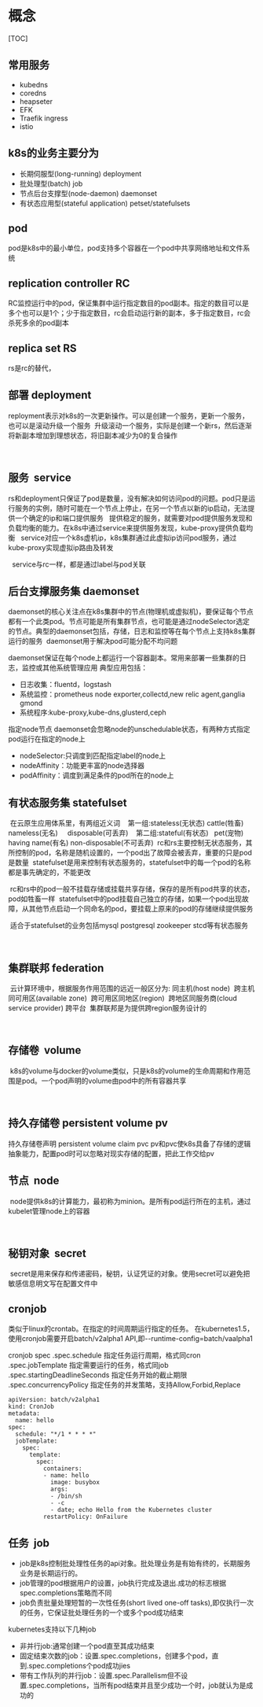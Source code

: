 # 概念

[TOC]
  
## 常用服务
- kubedns
- coredns
- heapseter
- EFK
- Traefik ingress
- istio
  
## k8s的业务主要分为
- 长期伺服型(long-running)               deployment
- 批处理型(batch)                        job
- 节点后台支撑型(node-daemon)             daemonset
- 有状态应用型(stateful application)      petset/statefulsets
        

## pod
  pod是k8s中的最小单位，pod支持多个容器在一个pod中共享网络地址和文件系统
  
  
## replication controller RC
  RC监控运行中的pod，保证集群中运行指定数目的pod副本。指定的数目可以是多个也可以是1个；少于指定数目，rc会启动运行新的副本，多于指定数目，rc会杀死多余的pod副本

## replica set RS
  rs是rc的替代，
  
## 部署 deployment
  reployment表示对k8s的一次更新操作。可以是创建一个服务，更新一个服务，也可以是滚动升级一个服务
  升级滚动一个服务，实际是创建一个新rs，然后逐渐将新副本增加到理想状态，将旧副本减少为0的复合操作
  
  
## 服务  service
  rs和deployment只保证了pod是数量，没有解决如何访问pod的问题。pod只是运行服务的实例，随时可能在一个节点上停止，在另一个节点以新的ip启动，无法提供一个确定的ip和端口提供服务
   提供稳定的服务，就需要对pod提供服务发现和负载均衡的能力。在k8s中通过service来提供服务发现，kube-proxy提供负载均衡
   service对应一个k8s虚机ip，k8s集群通过此虚拟ip访问pod服务，通过kube-proxy实现虚拟ip路由及转发
   
   service与rc一样，都是通过label与pod关联

## 后台支撑服务集  daemonset
  daemonset的核心关注点在k8s集群中的节点(物理机或虚拟机)，要保证每个节点都有一个此类pod。节点可能是所有集群节点，也可能是通过nodeSelector选定的节点。典型的daemonset包括，存储，日志和监控等在每个节点上支持k8s集群运行的服务
  daemonset用于解决pod可能分配不均问题
  
daemonset保证在每个node上都运行一个容器副本。常用来部署一些集群的日志，监控或其他系统管理应用
典型应用包括：
- 日志收集：fluentd，logstash
- 系统监控：prometheus node exporter,collectd,new relic agent,ganglia gmond
- 系统程序:kube-proxy,kube-dns,glusterd,ceph

指定node节点
daemonset会忽略node的unschedulable状态，有两种方式指定pod运行在指定的node上
- nodeSelector:只调度到匹配指定label的node上
- nodeAffinity：功能更丰富的node选择器
- podAffinity：调度到满足条件的pod所在的node上
  

## 有状态服务集 statefulset
  在云原生应用体系里，有两组近义词
    第一组:stateless(无状态)  cattle(牲畜)   nameless(无名)     disposable(可丢弃)
    第二组:stateful(有状态)   pet(宠物)      having name(有名)  non-disposable(不可丢弃)
  rc和rs主要控制无状态服务，其所控制的pod，名称是随机设置的，一个pod出了故障会被丢弃，重要的只是pod是数量
  statefulset是用来控制有状态服务的，statefulset中的每一个pod的名称都是事先确定的，不能更改
  
  rc和rs中的pod一般不挂载存储或挂载共享存储，保存的是所有pod共享的状态，pod如牲畜一样
  statefulset中的pod挂载自己独立的存储，如果一个pod出现故障，从其他节点启动一个同命名的pod，要挂载上原来的pod的存储继续提供服务
  
  适合于statefulset的业务包括mysql  postgresql  zookeeper  stcd等有状态服务
  
  
## 集群联邦 federation
  云计算环境中，根据服务作用范围的远近一般区分为: 同主机(host node)  跨主机同可用区(available zone)  跨可用区同地区(region)  跨地区同服务商(cloud service provider) 跨平台
  集群联邦是为提供跨region服务设计的
  
  
## 存储卷  volume
  k8s的volume与docker的volume类似，只是k8s的volume的生命周期和作用范围是pod。一个pod声明的volume由pod中的所有容器共享
  
  
## 持久存储卷 persistent volume  pv
持久存储卷声明  persistent volume claim pvc
  pv和pvc使k8s具备了存储的逻辑抽象能力，配置pod时可以忽略对现实存储的配置，把此工作交给pv


## 节点  node
  node提供k8s的计算能力，最初称为minion。是所有pod运行所在的主机，通过kubelet管理node上的容器
  
  
## 秘钥对象  secret
  secret是用来保存和传递密码，秘钥，认证凭证的对象。使用secret可以避免把敏感信息明文写在配置文件中
  
## cronjob
类似于linux的crontab。在指定的时间周期运行指定的任务。
在kubernetes1.5，使用cronjob需要开启batch/v2alpha1 API,即--runtime-config=batch/vaalpha1

cronjob spec
.spec.schedule          指定任务运行周期，格式同cron
.spec.jobTemplate       指定需要运行的任务，格式同job
.spec.startingDeadlineSeconds  指定任务开始的截止期限
.spec.concurrencyPolicy 指定任务的并发策略，支持Allow,Forbid,Replace
```
apiVersion: batch/v2alpha1
kind: CronJob
metadata:
  name: hello
spec:
  schedule: "*/1 * * * *"
  jobTemplate:
    spec:
      template:
        spec:
          containers:
          - name: hello
            image: busybox
            args:
            - /bin/sh
            - -c
            - date; echo Hello from the Kubernetes cluster
          restartPolicy: OnFailure
```

## 任务  job
- job是k8s控制批处理性任务的api对象。批处理业务是有始有终的，长期服务业务是长期运行的。
- job管理的pod根据用户的设置，job执行完成及退出.成功的标志根据spec.completions策略而不同
- job负责批量处理短暂的一次性任务(short lived one-off tasks),即仅执行一次的任务，它保证批处理任务的一个或多个pod成功结束

kubernetes支持以下几种job
- 非并行job:通常创建一个pod直至其成功结束
- 固定结束次数的job：设置.spec.completions，创建多个pod，直到.spec.completions个pod成功jies
- 带有工作队列的并行job：设置.spec.Parallelism但不设置.spec.completions，当所有pod结束并且至少成功一个时，job就认为是成功的
